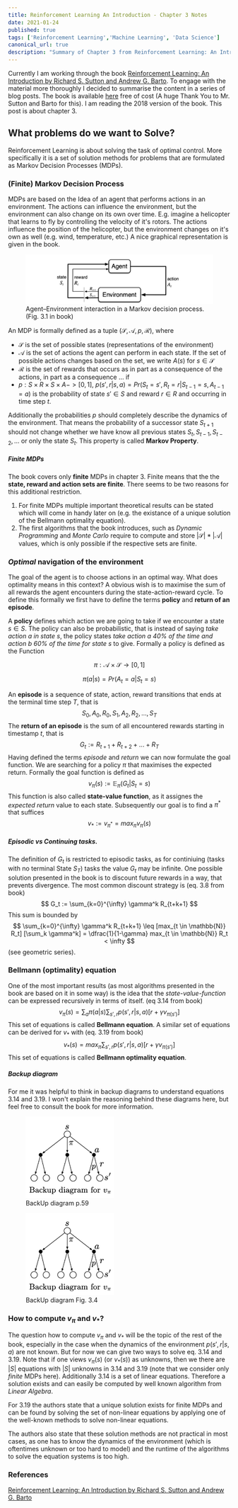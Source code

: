 ```yaml
---
title: Reinforcement Learning An Introduction - Chapter 3 Notes
date: 2021-01-24
published: true
tags: ['Reinforcement Learning','Machine Learning', 'Data Science']
canonical_url: true
description: "Summary of Chapter 3 from Reinforcement Learning: An Introduction"
---
```


Currently I am working through the book [Reinforcement Learning: An Introduction by Richard S. Sutton and Andrew G. Barto](http://incompleteideas.net/book/RLbook2020.pdf). To engage with the material more thoroughly  I  decided to summarise the content in a series of blog posts. The book is available [here](http://incompleteideas.net/book/RLbook2020.pdf) free of cost (A huge Thank You to Mr. Sutton and Barto for this). I am reading the 2018 version of the book. This post is about chapter 3. 

## What problems do we want to Solve?

Reinforcement Learning is about solving the task of optimal control. More specifically it is a set of solution methods for problems that are formulated as Markov Decision Processes (MDPs).

### (Finite) Markov Decision Process

MDPs are based on the Idea of an agent that performs actions in an environment. The actions can influence the environment, but the environment can also change on its own over time. E.g. imagine a helicopter that learns to fly by controlling the velocity of it's rotors. The actions influence the position of the helicopter, but the environment changes on it's own as well (e.g. wind, temperature, etc.) A nice graphical representation is given in the book.

<figure>
  <img src="./rl-chapter-3/agent-environment.png"/>
  <figcaption>Agent–Environment interaction in a Markov decision process. (Fig. 3.1 in book)</figcaption>
</figure>

An MDP is formally defined as a tuple $(\mathcal{S}, \mathcal{A}, p, \mathcal{R})$, where 

- $\mathcal{S}$ is the set of possible states (representations of the environment)
- $\mathcal{A}$ is the set of actions the agent can perform in each state. If the set of possible actions changes based on the set, we write $A(s)$ for $s \in \mathcal{S}$
- $\mathcal{R}$ is the set of rewards that occurs as in part as a consequence of the actions, in part as a consequence ... if 
- $p: S \times R \times S \times A -> [0, 1]$, $p(s', r | s, a) = Pr(S_t=s', R_t=r | S_{t-1}=s, A_{t-1}=a)$ is the probability of state $s' \in S$ and reward $r \in R$ and occurring in time step $t$.

Additionally the probabilities $p$ should completely describe the dynamics of the environment. That means the probability of a successor state $S_{t+1}$ should not change whether we have know all previous states $S_t, S_{t-1}, S_{t-2}, ...$ or only the state $S_t$. This property is called **Markov Property**.

##### *Finite* MDPs

The book covers only **finite** MDPs in chapter 3. Finite means that the the **state, reward and action sets are finite**. There seems to be two reasons for this additional restriction. 

1. For finite MDPs multiple important theoretical results can be stated which will come in handy later on (e.g. the existance of a unique solution of the Bellmann optimality equation). 
2. The first algorithms that the book introduces, such as *Dynamic Programming* and *Monte Carlo* require to compute and store $|\mathcal{S}|*|\mathcal{A}|$ values, which is only possible if the respective sets are finite.

### *Optimal* navigation of the environment

The goal of the agent is to choose actions in an optimal way. What does optimality means in this context? A obvious wish is to maximise the sum of all rewards the agent encounters during the state-action-reward cycle. To define this formally we first have to define the terms **policy** and **return of an episode**. 

A **policy** defines which action we are going to take if we encounter a state $s \in S$. The policy can also be probabilistic, that is instead of saying *take action $a$ in state $s$*, the policy states *take action $a$ 40% of the time and action $b$ 60% of the time for state $s$* to give. Formally a policy is defined as the Function

$$
\pi: \mathcal{A} \times \mathcal{S} \rightarrow [0, 1]
$$

$$
\pi(a | s ) = Pr(A_t=a | S_t=s)
$$



An **episode** is a sequence of state, action, reward transitions that ends at the terminal time step $T$, that is
$$
S_0, A_0, R_0, S_1, A_2, R_2,...,S_T
$$
 The **return of an episode** is the sum of all encountered rewards starting in timestamp $t$, that is
$$
G_t := R_{t+1} + R_{t+2} + ... + R_T
$$
Having defined the terms *episode* and *return* we can now formulate the goal function. We are searching for a policy $\pi$ that maximises the expected return. Formally the goal function is defined as
$$
v_\pi(s) := \mathbb{E}_\pi (G_t | S_t = s)
$$
This function is also called **state-value function**, as it assignes the *expected return* value to each state. Subsequently our goal is to find a $\pi^*$ that suffices 
$$
v_* := v_{\pi^*} = max_\pi v_\pi(s)
$$

##### Episodic vs Continuing tasks.

The definition of $G_t$ is restricted to episodic tasks, as for continiuing (tasks with no terminal State $S_T$) tasks the value $G_t$ may be infinite. One possible solution presented in the book is to discount future rewards in a way, that prevents divergence. The most common discount strategy is (eq. 3.8 from book)
$$
G_t := \sum_{k=0}^{\infty} \gamma^k R_{t+k+1}
$$
This sum is bounded by 
$$
\sum_{k=0}^{\infty} \gamma^k R_{t+k+1} \leq [max_{t \in \mathbb{N}} R_t] [\sum_k \gamma^k] = \dfrac{1}{1-\gamma} max_{t \in \mathbb{N}} R_t < \infty
$$
 (see geometric series).

### Bellmann (optimality) equation

One of the most important results (as most algorithms presented in the book are based on it in some way) is the idea that the *state-value-function* can be expressed recursively in terms of itself. (eq 3.14 from book)
$$
v_\pi(s) = \sum_a \pi(a|s) \sum_{s', r} p(s', r |s, a) [r+\gamma v_{\pi(s')} ]
$$
This set of equations is called **Bellmann equation**. A similar set of equations can be derived for $v_*$ with (eq. 3.19 from book)
$$
v_*(s) = max_{\pi} \sum_{s', r} p(s', r |s, a) [r+\gamma v_{\pi(s')} ]
$$
This set of equations is called **Bellmann optimality equation**.

##### Backup diagram

For me it was helpful to think in backup diagrams to understand equations 3.14 and 3.19. I won't explain the reasoning behind these diagrams here, but feel free to consult the book for more information.

<figure>
  <img src="./rl-chapter-3/BackUP.png" width=200/>
  <figcaption>BackUp diagram p.59</figcaption>
</figure>

<figure>
  <img src="./rl-chapter-3/BackUP.png" width=200/>
  <figcaption>BackUp diagram Fig. 3.4</figcaption>
</figure>

### How to compute $v_\pi$ and $v_*$?

The question how to compute $v_\pi$ and $v_*$ will be the topic of the rest of the book, especially in the case when the dynamics of the environment $p(s', r |s, a)$ are not known. But for now we can give two ways to solve eq. 3.14 and 3.19. Note that if one views $v_\pi(s)$ (or $v_*(s)$) as unknowns, then we there are $|S|$ equations with $|S|$ unknowns in 3.14 and 3.19 (note that we consider only *finite* MDPs here). Additionally 3.14 is a set of linear equations. Therefore a solution exists and can easily be computed by well known algorithm from *Linear Algebra*. 

For 3.19 the authors state that a unique solution exists for finite MDPs and can be found by solving the set of non-linear equations by applying one of the well-known methods to solve non-linear equations. 

The authors also state that these solution methods are not practical in most cases, as one has to know the dynamics of the environment (which is oftentimes unknown or too hard to model) and the runtime of the algorithms to solve the equation systems is too high.

### References

[Reinforcement Learning: An Introduction by Richard S. Sutton and Andrew G. Barto](http://incompleteideas.net/book/RLbook2020.pdf)

